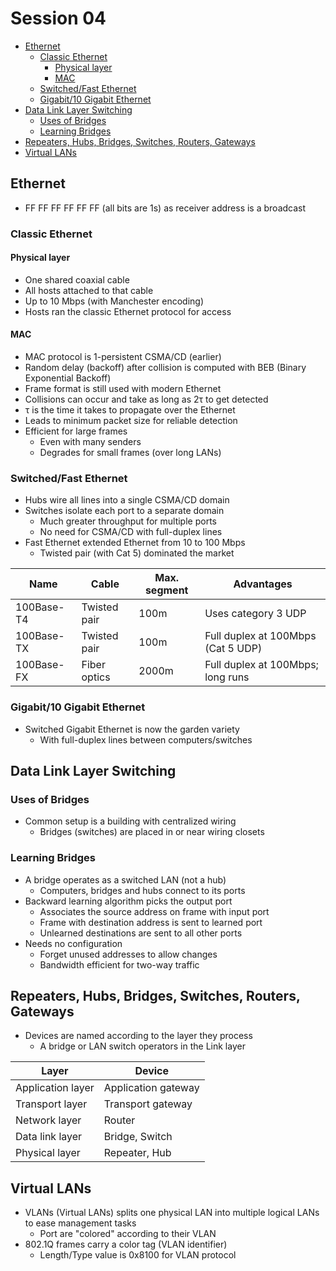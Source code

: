 # Session 04

<!-- toc orderedList:0 depthFrom:2 depthTo:6 -->

* [Ethernet](#ethernet)
  * [Classic Ethernet](#classic-ethernet)
    * [Physical layer](#physical-layer)
    * [MAC](#mac)
  * [Switched/Fast Ethernet](#switchedfast-ethernet)
  * [Gigabit/10 Gigabit Ethernet](#gigabit10-gigabit-ethernet)
* [Data Link Layer Switching](#data-link-layer-switching)
  * [Uses of Bridges](#uses-of-bridges)
  * [Learning Bridges](#learning-bridges)
* [Repeaters, Hubs, Bridges, Switches, Routers, Gateways](#repeaters-hubs-bridges-switches-routers-gateways)
* [Virtual LANs](#virtual-lans)

<!-- tocstop -->

## Ethernet
* FF FF FF FF FF FF (all bits are 1s) as receiver address is a broadcast
### Classic Ethernet
#### Physical layer
* One shared coaxial cable
* All hosts attached to that cable
* Up to 10 Mbps (with Manchester encoding)
* Hosts ran the classic Ethernet protocol for access

#### MAC
* MAC protocol is 1-persistent CSMA/CD (earlier)
* Random delay (backoff) after collision is computed with BEB (Binary Exponential Backoff)
* Frame format is still used with modern Ethernet
* Collisions can occur and take as long as 2&tau; to get detected
* &tau; is the time it takes to propagate over the Ethernet
* Leads to minimum packet size for reliable detection
* Efficient for large frames
  * Even with many senders
  * Degrades for small frames (over long LANs)

### Switched/Fast Ethernet
* Hubs wire all lines into a single CSMA/CD domain
* Switches isolate each port to a separate domain
  * Much greater throughput for multiple ports
  * No need for CSMA/CD with full-duplex lines
* Fast Ethernet extended Ethernet from 10 to 100 Mbps
  * Twisted pair (with Cat 5) dominated the market

|Name       |Cable        |Max. segment |Advantages                         |
|-----------|-------------|-------------|-----------------------------------|
|100Base-T4 |Twisted pair |100m         |Uses category 3 UDP                |
|100Base-TX |Twisted pair |100m         |Full duplex at 100Mbps (Cat 5 UDP) |
|100Base-FX |Fiber optics |2000m        |Full duplex at 100Mbps; long runs  |

### Gigabit/10 Gigabit Ethernet
* Switched Gigabit Ethernet is now the garden variety
  * With full-duplex lines between computers/switches

## Data Link Layer Switching
### Uses of Bridges
* Common setup is a building with centralized wiring
  * Bridges (switches) are placed in or near wiring closets

### Learning Bridges
* A bridge operates as a switched LAN (not a hub)
  * Computers, bridges and hubs connect to its ports
* Backward learning algorithm picks the output port
  * Associates the source address on frame with input port
  * Frame with destination address is sent to learned port
  * Unlearned destinations are sent to all other ports
* Needs no configuration
  * Forget unused addresses to allow changes
  * Bandwidth efficient for two-way traffic

## Repeaters, Hubs, Bridges, Switches, Routers, Gateways
* Devices are named according to the layer they process
   * A bridge or LAN switch operators in the Link layer

|Layer            |Device             |
|-----------------|-------------------|
|Application layer|Application gateway|
|Transport layer  |Transport gateway  |
|Network layer    |Router             |
|Data link layer  |Bridge, Switch     |
|Physical layer   |Repeater, Hub      |

## Virtual LANs
* VLANs (Virtual LANs) splits one physical LAN into multiple logical LANs to ease management tasks
  * Port are "colored" according to their VLAN
* 802.1Q frames carry a color tag (VLAN identifier)
  * Length/Type value is 0x8100 for VLAN protocol

